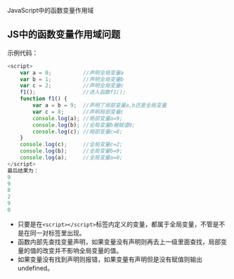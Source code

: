 JavaScript中的函数变量作用域

## JS中的函数变量作用域问题  

示例代码：  

```javascript
<script>
    var a = 0;          //声明全局变量a     
    var b = 1;          //声明全局变量b
    var c = 2;          //声明全局变量c
    f1();               //进入函数f1();
    function f1() {
        var a = b = 9;  //声明了局部变量a,b还是全局变量
        var c = 8;      //声明局部变量c
        console.log(a); //局部变量a=9;
        console.log(b); //全局变量b被赋值9;
        console.log(c); //局部变量c=8;
    }
    console.log(c);     //全局变量c=2;
    console.log(b);     //全局变量b=9;
    console.log(a);     //全局变量a=0;
</script>
最后结果为：
9
9
8
2
9
0
```

- 只要是在`<script></script>`标签内定义的变量，都属于全局变量，不管是不是在同一对标签里出现。
- 函数内部先查找变量声明，如果变量没有声明则再去上一级里面查找，局部变量的值的改变并不影响全局变量的值。
- 如果变量没有找到声明则报错，如果变量有声明但是没有赋值则输出undefined。